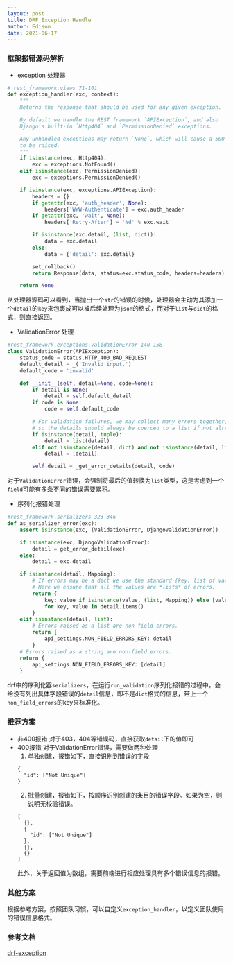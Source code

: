 ```yaml
---
layout: post
title: DRF Exception Handle
author: Edison
date: 2021-06-17
---
```


### 框架报错源码解析
- exception 处理器
```python
# rest_framework.views 71-101
def exception_handler(exc, context):
    """
    Returns the response that should be used for any given exception.

    By default we handle the REST framework `APIException`, and also
    Django's built-in `Http404` and `PermissionDenied` exceptions.

    Any unhandled exceptions may return `None`, which will cause a 500 error
    to be raised.
    """
    if isinstance(exc, Http404):
        exc = exceptions.NotFound()
    elif isinstance(exc, PermissionDenied):
        exc = exceptions.PermissionDenied()

    if isinstance(exc, exceptions.APIException):
        headers = {}
        if getattr(exc, 'auth_header', None):
            headers['WWW-Authenticate'] = exc.auth_header
        if getattr(exc, 'wait', None):
            headers['Retry-After'] = '%d' % exc.wait

        if isinstance(exc.detail, (list, dict)):
            data = exc.detail
        else:
            data = {'detail': exc.detail}

        set_rollback()
        return Response(data, status=exc.status_code, headers=headers)

    return None
```
从处理器源码可以看到，当抛出一个```str```的错误的时候，处理器会主动为其添加一个```detail```的```key```来包裹成可以被后续处理为```json```的格式，而对于```list```与```dict```的格式，则直接返回。

- ValidationError 处理

```python
#rest_framework.exceptions.ValidationError 140-158
class ValidationError(APIException):
    status_code = status.HTTP_400_BAD_REQUEST
    default_detail = _('Invalid input.')
    default_code = 'invalid'

    def __init__(self, detail=None, code=None):
        if detail is None:
            detail = self.default_detail
        if code is None:
            code = self.default_code

        # For validation failures, we may collect many errors together,
        # so the details should always be coerced to a list if not already.
        if isinstance(detail, tuple):
            detail = list(detail)
        elif not isinstance(detail, dict) and not isinstance(detail, list):
            detail = [detail]

        self.detail = _get_error_details(detail, code)
```
对于```ValidationError```错误，会强制将最后的值转换为```list```类型，这是考虑到一个```field```可能有多条不同的错误需要累积。

- 序列化报错处理

```python
#rest_framework.serializers 323-346
def as_serializer_error(exc):
    assert isinstance(exc, (ValidationError, DjangoValidationError))

    if isinstance(exc, DjangoValidationError):
        detail = get_error_detail(exc)
    else:
        detail = exc.detail

    if isinstance(detail, Mapping):
        # If errors may be a dict we use the standard {key: list of values}.
        # Here we ensure that all the values are *lists* of errors.
        return {
            key: value if isinstance(value, (list, Mapping)) else [value]
            for key, value in detail.items()
        }
    elif isinstance(detail, list):
        # Errors raised as a list are non-field errors.
        return {
            api_settings.NON_FIELD_ERRORS_KEY: detail
        }
    # Errors raised as a string are non-field errors.
    return {
        api_settings.NON_FIELD_ERRORS_KEY: [detail]
    }
```
drf中的序列化器```serializers```，在运行```run_validation```序列化报错的过程中，会给没有列出具体字段错误的```detail```信息，即不是```dict```格式的信息，带上一个```non_field_errors```的key来标准化。

### 推荐方案
- 非400报错
对于403，404等错误码，直接获取```detail```下的值即可
- 400报错
对于ValidationError错误，需要做两种处理
  1. 单独创建，报错如下，直接识别到错误的字段
  ```
  {
    "id": ["Not Unique"]
  }
  ```
  2. 批量创建，报错如下，按顺序识别创建的条目的错误字段。如果为空，则说明无校验错误。
  ```
  [
    {},
    {
      "id": ["Not Unique"]
    },
    {},
    {}
  ]
  ```
  此外，关于返回值为数组，需要前端进行相应处理具有多个错误信息的报错。
### 其他方案
根据参考方案，按照团队习惯，可以自定义```exception_handler```，以定义团队使用的错误信息格式。
### 参考文档
[drf-exception](https://www.django-rest-framework.org/api-guide/exceptions/#custom-exception-handling)

